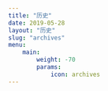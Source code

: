 ```yaml
---
title: "历史"
date: 2019-05-28
layout: "历史"
slug: "archives"
menu:
    main:
        weight: -70
        params: 
            icon: archives
---
```

